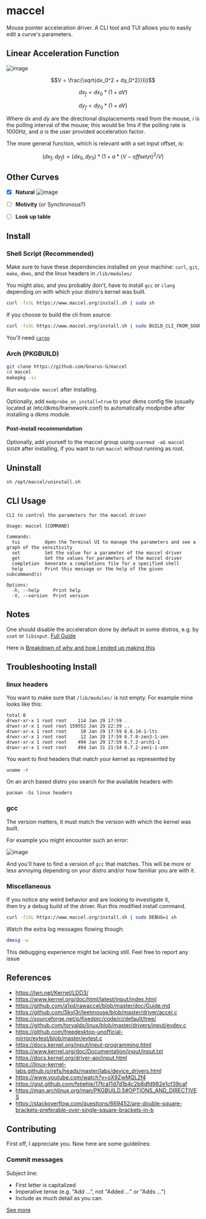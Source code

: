 # maccel

Mouse pointer acceleration driver. A CLI tool and TUI allows you to easily edit a curve's parameters.

## Linear Acceleration Function
![image](https://github.com/user-attachments/assets/a9e42195-41f9-419a-9de9-2f7ad83604aa)

$$V = \frac{\sqrt{dx_0^2 + dy_0^2}}{i}$$

$$dx_f = dx_0 * (1 + aV)$$

$$dy_f = dy_0 * (1 + aV)$$

Where $dx$ and $dy$ are the directional displacements read from the mouse,
$i$ is the polling interval of the mouse; this would be 1ms if the polling rate is 1000Hz,
and $a$ is the user provided
acceleration factor.

The more general function, which is relevant with a set input offset, is:

$$(dx_f, dy_f) = (dx_0, dy_0) * (1 + a * (V - offset_in)^2 / V)$$

## Other Curves
- [X] **Natural**
![image](https://github.com/user-attachments/assets/d14d0fa3-f762-4ad6-911c-cf564227d1ac)

- [ ] **Motivity** (or Synchronous?)
- [ ] **Look up table**

## Install

### Shell Script (Recommended)
Make sure to have these dependencies installed on your machine:
`curl`, `git`, `make`, `dkms`, and the linux headers in `/lib/modules/`

You might also, and you probably don't, have to install `gcc` or `clang` 
depending on with which your distro's kernel was built.

```sh
curl -fsSL https://www.maccel.org/install.sh | sudo sh
```

If you choose to build the cli from source:
```sh
curl -fsSL https://www.maccel.org/install.sh | sudo BUILD_CLI_FROM_SOURCE=1 sh
```
You'll need [`cargo`](https://www.rust-lang.org/tools/install)

### Arch (PKGBUILD)

```sh
git clone https://github.com/Gnarus-G/maccel
cd maccel
makepkg -si
```

Run `modprobe maccel` after installing.

Optionally, add `modprobe_on_install=true` to your dkms
config file (usually located at /etc/dkms/framework.conf) to automatically modprobe after installing
a dkms module.

#### Post-install recommendation

Optionally, add yourself to the maccel group using `usermod -aG maccel $USER` after installing, 
if you want to run `maccel` without running as root.

## Uninstall

```sh
sh /opt/maccel/uninstall.sh
```

## CLI Usage

```
CLI to control the parameters for the maccel driver

Usage: maccel [COMMAND]

Commands:
  tui         Open the Terminal UI to manage the parameters and see a graph of the sensitivity
  set         Set the value for a parameter of the maccel driver
  get         Get the values for parameters of the maccel driver
  completion  Generate a completions file for a specified shell
  help        Print this message or the help of the given subcommand(s)

Options:
  -h, --help     Print help
  -V, --version  Print version
```

## Notes

One should disable the acceleration done by default in some distros, e.g. by `xset` or `libinput`.
[Full Guide](https://wiki.archlinux.org/title/Mouse_acceleration#Disabling_mouse_acceleration)

Here is [Breakdown of why and how I ended up making this](https://www.bytin.tech/blog/maccel/)

## Troubleshooting Install

### linux headers

You want to make sure that `/lib/modules/` is not empty. For example mine looks like this:

```
total 0
drwxr-xr-x 1 root root    114 Jan 29 17:59 .
drwxr-xr-x 1 root root 159552 Jan 29 22:39 ..
drwxr-xr-x 1 root root     10 Jan 29 17:59 6.6.14-1-lts
drwxr-xr-x 1 root root     12 Jan 29 17:59 6.7.0-zen3-1-zen
drwxr-xr-x 1 root root    494 Jan 29 17:59 6.7.2-arch1-1
drwxr-xr-x 1 root root    494 Jan 31 21:54 6.7.2-zen1-1-zen
```

You want to find headers that match your kernel as represented by

```
uname -r
```

On an arch based distro you search for the available headers with

```
pacman -Ss linux headers
```

### gcc

The version matters, it must match the version with which the kernel was built.

For example you might encounter such an error:

![image](https://github.com/Gnarus-G/maccel/assets/37311893/6147e20a-a132-4132-a45e-2af3dc035552)

And you'll have to find a version of `gcc` that matches. This will be more or less annoying
depending on your distro and/or how familiar you are with it.

### Miscellaneous

If you notice any weird behavior and are looking to investigate it,            
then try a debug build of the driver. Run this modified install command.       
                                                                               
```sh                                                                          
curl -fsSL https://www.maccel.org/install.sh | sudo DEBUG=1 sh  
```                                                                            
Watch the extra log messages flowing though:

```sh
dmesg -w
```

This debugging experience might be lacking still. Feel free to report any issue

## References

- https://lwn.net/Kernel/LDD3/
- https://www.kernel.org/doc/html/latest/input/index.html
- https://github.com/a1xd/rawaccel/blob/master/doc/Guide.md
- https://github.com/Skyl3r/leetmouse/blob/master/driver/accel.c
- https://sourceforge.net/p/fixedptc/code/ci/default/tree/
- https://github.com/torvalds/linux/blob/master/drivers/input/evdev.c
- https://github.com/freedesktop-unofficial-mirror/evtest/blob/master/evtest.c
- https://docs.kernel.org/input/input-programming.html
- https://www.kernel.org/doc/Documentation/input/input.txt
- https://docs.kernel.org/driver-api/input.html
- https://linux-kernel-labs.github.io/refs/heads/master/labs/device_drivers.html
- https://www.youtube.com/watch?v=oX9ZwMQL2f4
- https://gist.github.com/fstiehle/17fca11d7d1b4c2b8dfd982e1cf39caf
- https://man.archlinux.org/man/PKGBUILD.5#OPTIONS_AND_DIRECTIVES
- https://stackoverflow.com/questions/669452/are-double-square-brackets-preferable-over-single-square-brackets-in-b

## Contributing

First off, I appreciate you. Now here are some guidelines:

### Commit messages

Subject line:

- First letter is capitalized
- Imperative tense (e.g. "Add ...", not "Added ..." or "Adds ...")
- Include as much detail as you can.

[See more](https://github.com/Gnarus-G/maccel/blob/main/CONTRIBUTING.md)
